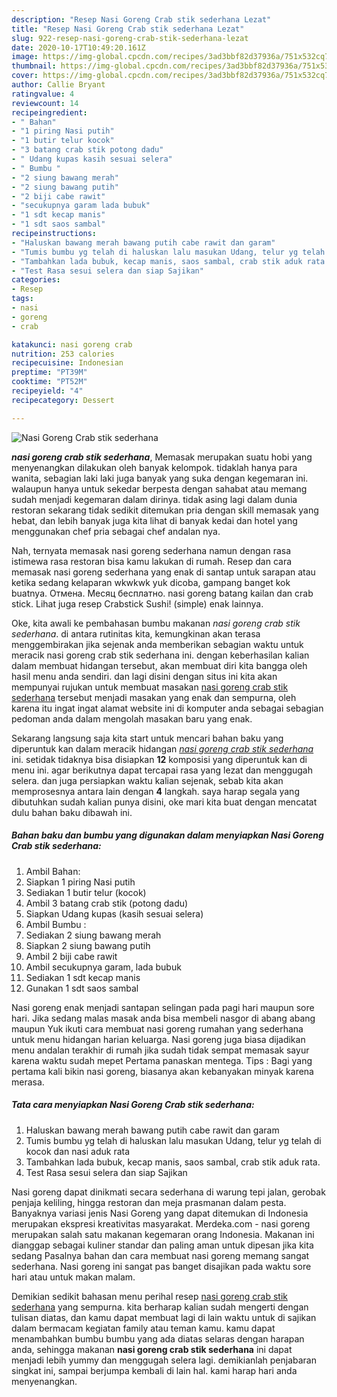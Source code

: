 ```yaml
---
description: "Resep Nasi Goreng Crab stik sederhana Lezat"
title: "Resep Nasi Goreng Crab stik sederhana Lezat"
slug: 922-resep-nasi-goreng-crab-stik-sederhana-lezat
date: 2020-10-17T10:49:20.161Z
image: https://img-global.cpcdn.com/recipes/3ad3bbf82d37936a/751x532cq70/nasi-goreng-crab-stik-sederhana-foto-resep-utama.jpg
thumbnail: https://img-global.cpcdn.com/recipes/3ad3bbf82d37936a/751x532cq70/nasi-goreng-crab-stik-sederhana-foto-resep-utama.jpg
cover: https://img-global.cpcdn.com/recipes/3ad3bbf82d37936a/751x532cq70/nasi-goreng-crab-stik-sederhana-foto-resep-utama.jpg
author: Callie Bryant
ratingvalue: 4
reviewcount: 14
recipeingredient:
- " Bahan"
- "1 piring Nasi putih"
- "1 butir telur kocok"
- "3 batang crab stik potong dadu"
- " Udang kupas kasih sesuai selera"
- " Bumbu "
- "2 siung bawang merah"
- "2 siung bawang putih"
- "2 biji cabe rawit"
- "secukupnya garam lada bubuk"
- "1 sdt kecap manis"
- "1 sdt saos sambal"
recipeinstructions:
- "Haluskan bawang merah bawang putih cabe rawit dan garam"
- "Tumis bumbu yg telah di haluskan lalu masukan Udang, telur yg telah di kocok dan nasi aduk rata"
- "Tambahkan lada bubuk, kecap manis, saos sambal, crab stik aduk rata."
- "Test Rasa sesui selera dan siap Sajikan"
categories:
- Resep
tags:
- nasi
- goreng
- crab

katakunci: nasi goreng crab 
nutrition: 253 calories
recipecuisine: Indonesian
preptime: "PT39M"
cooktime: "PT52M"
recipeyield: "4"
recipecategory: Dessert

---
```



![Nasi Goreng Crab stik sederhana](https://img-global.cpcdn.com/recipes/3ad3bbf82d37936a/751x532cq70/nasi-goreng-crab-stik-sederhana-foto-resep-utama.jpg)

<b><i>nasi goreng crab stik sederhana</i></b>, Memasak merupakan suatu hobi yang menyenangkan dilakukan oleh banyak kelompok. tidaklah hanya para wanita, sebagian laki laki juga banyak yang suka dengan kegemaran ini. walaupun hanya untuk sekedar berpesta dengan sahabat atau memang sudah menjadi kegemaran dalam dirinya. tidak asing lagi dalam dunia restoran sekarang tidak sedikit ditemukan pria dengan skill memasak yang hebat, dan lebih banyak juga kita lihat di banyak kedai dan hotel yang menggunakan chef pria sebagai chef andalan nya.

Nah, ternyata memasak nasi goreng sederhana namun dengan rasa istimewa rasa restoran bisa kamu lakukan di rumah. Resep dan cara memasak nasi goreng sederhana yang enak di santap untuk sarapan atau ketika sedang kelaparan wkwkwk yuk dicoba, gampang banget kok buatnya. Отмена. Месяц бесплатно. nasi goreng batang kailan dan crab stick. Lihat juga resep Crabstick Sushi! (simple) enak lainnya.

Oke, kita awali ke pembahasan bumbu makanan <i>nasi goreng crab stik sederhana</i>. di antara rutinitas kita, kemungkinan akan terasa menggembirakan jika sejenak anda memberikan sebagian waktu untuk meracik nasi goreng crab stik sederhana ini. dengan keberhasilan kalian dalam membuat hidangan tersebut, akan membuat diri kita bangga oleh hasil menu anda sendiri. dan lagi disini dengan situs ini kita akan mempunyai rujukan untuk membuat masakan <u>nasi goreng crab stik sederhana</u> tersebut menjadi masakan yang enak dan sempurna, oleh karena itu ingat ingat alamat website ini di komputer anda sebagai sebagian pedoman anda dalam mengolah masakan baru yang enak.


Sekarang langsung saja kita start untuk mencari bahan baku yang diperuntuk kan dalam meracik hidangan <u><i>nasi goreng crab stik sederhana</i></u> ini. setidak tidaknya bisa disiapkan <b>12</b> komposisi yang diperuntuk kan di menu ini. agar berikutnya dapat tercapai rasa yang lezat dan menggugah selera. dan juga persiapkan waktu kalian sejenak, sebab kita akan memprosesnya antara lain dengan <b>4</b> langkah. saya harap segala yang dibutuhkan sudah kalian punya disini, oke mari kita buat dengan mencatat dulu bahan baku dibawah ini.

<!--inarticleads1-->

##### Bahan baku dan bumbu yang digunakan dalam menyiapkan Nasi Goreng Crab stik sederhana:

1. Ambil  Bahan:
1. Siapkan 1 piring Nasi putih
1. Sediakan 1 butir telur (kocok)
1. Ambil 3 batang crab stik (potong dadu)
1. Siapkan  Udang kupas (kasih sesuai selera)
1. Ambil  Bumbu :
1. Sediakan 2 siung bawang merah
1. Siapkan 2 siung bawang putih
1. Ambil 2 biji cabe rawit
1. Ambil secukupnya garam, lada bubuk
1. Sediakan 1 sdt kecap manis
1. Gunakan 1 sdt saos sambal


Nasi goreng enak menjadi santapan selingan pada pagi hari maupun sore hari. Jika sedang malas masak anda bisa membeli nasgor di abang abang maupun Yuk ikuti cara membuat nasi goreng rumahan yang sederhana untuk menu hidangan harian keluarga. Nasi goreng juga biasa dijadikan menu andalan terakhir di rumah jika sudah tidak sempat memasak sayur karena waktu sudah mepet Pertama panaskan mentega. Tips : Bagi yang pertama kali bikin nasi goreng, biasanya akan kebanyakan minyak karena merasa. 

<!--inarticleads2-->

##### Tata cara menyiapkan Nasi Goreng Crab stik sederhana:

1. Haluskan bawang merah bawang putih cabe rawit dan garam
1. Tumis bumbu yg telah di haluskan lalu masukan Udang, telur yg telah di kocok dan nasi aduk rata
1. Tambahkan lada bubuk, kecap manis, saos sambal, crab stik aduk rata.
1. Test Rasa sesui selera dan siap Sajikan


Nasi goreng dapat dinikmati secara sederhana di warung tepi jalan, gerobak penjaja keliling, hingga restoran dan meja prasmanan dalam pesta. Banyaknya variasi jenis Nasi Goreng yang dapat ditemukan di Indonesia merupakan ekspresi kreativitas masyarakat. Merdeka.com - nasi goreng merupakan salah satu makanan kegemaran orang Indonesia. Makanan ini dianggap sebagai kuliner standar dan paling aman untuk dipesan jika kita sedang Pasalnya bahan dan cara membuat nasi goreng memang sangat sederhana. Nasi goreng ini sangat pas banget disajikan pada waktu sore hari atau untuk makan malam. 

Demikian sedikit bahasan menu perihal resep <u>nasi goreng crab stik sederhana</u> yang sempurna. kita berharap kalian sudah mengerti dengan tulisan diatas, dan kamu dapat membuat lagi di lain waktu untuk di sajikan dalam bermacam kegiatan family atau teman kamu. kamu dapat menambahkan bumbu bumbu yang ada diatas selaras dengan harapan anda, sehingga makanan <b>nasi goreng crab stik sederhana</b> ini dapat menjadi lebih yummy dan menggugah selera lagi. demikianlah penjabaran singkat ini, sampai berjumpa kembali di lain hal. kami harap hari anda menyenangkan.
